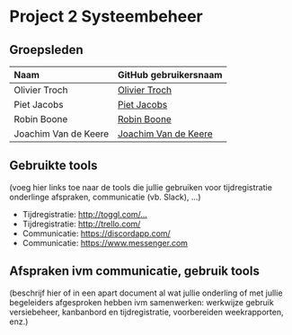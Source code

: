 # Project 2 Systeembeheer

## Groepsleden

| Naam     | GitHub gebruikersnaam                   |
| :---     | :---                                    |
| Olivier Troch | [Olivier Troch](https://github.com/OlivierTroch)|
| Piet Jacobs | [Piet Jacobs](https://github.com/PietJ95) |
| Robin Boone | [Robin Boone](https://github.com/Robinsane) |
| Joachim Van de Keere | [Joachim Van de Keere](https://github.com/Joachimvdk) |

## Gebruikte tools

(voeg hier links toe naar de tools die jullie gebruiken voor tijdregistratie onderlinge afspraken, communicatie (vb. Slack), ...)

* Tijdregistratie: <http://toggl.com/...>
* Tijdregistratie: <http://trello.com/>
* Communicatie: <https://discordapp.com/>
* Communicatie: <https://www.messenger.com>

## Afspraken ivm communicatie, gebruik tools

(beschrijf hier of in een apart document al wat jullie onderling of met jullie begeleiders afgesproken hebben ivm samenwerken: werkwijze gebruik versiebeheer, kanbanbord en tijdregistratie, voorbereiden weekrapporten, enz.)
